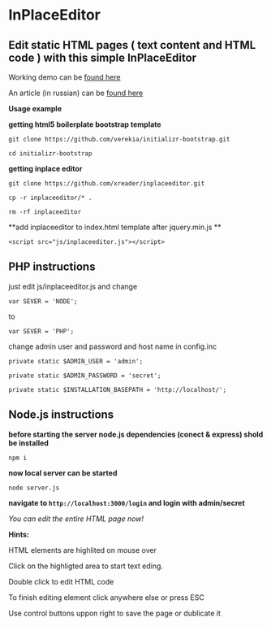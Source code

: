 InPlaceEditor
=============

Edit static HTML pages ( text content and HTML code ) with this simple InPlaceEditor
------------------------------------------------------------------------------------

Working demo can be [found here](http://xreader.github.com/inplaceeditor/demo.html "Demo")

An article (in russian) can be [found here](http://habrahabr.ru/post/167647/ "Article")

**Usage example**

**getting html5 boilerplate bootstrap template**

`git clone https://github.com/verekia/initializr-bootstrap.git`

`cd initializr-bootstrap`

**getting inplace editor**

`git clone https://github.com/xreader/inplaceeditor.git`

`cp -r inplaceeditor/* .`

`rm -rf inplaceeditor`


**add inplaceeditor to index.html template after jquery.min.js **

`<script src="js/inplaceeditor.js"></script>`

PHP instructions
----------------
just edit js/inplaceeditor.js and change

`var SEVER = 'NODE';`

to

`var SEVER = 'PHP';`

change admin user and password and host name in config.inc

  `private static $ADMIN_USER = 'admin';`
  
  `private static $ADMIN_PASSWORD = 'secret';`
  
  `private static $INSTALLATION_BASEPATH = 'http://localhost/';`


Node.js instructions
--------------------

**before starting the server node.js dependencies (conect & express) shold be installed**

`npm i`

**now local server can be started**

`node server.js`

**navigate to `http://localhost:3000/login` and login with admin/secret**

*You can edit the entire HTML page now!*


**Hints:**

HTML elements are highlited on mouse over

Click on the highligted area to start text eding.

Double click to edit HTML code


To finish editing element click anywhere else or press ESC

Use control buttons uppon right to save the page or dublicate it







